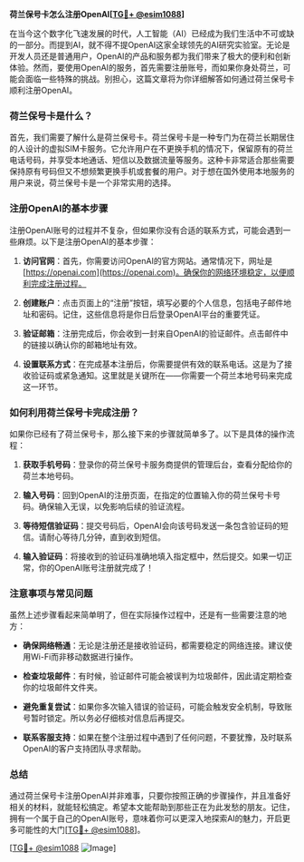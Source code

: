 **荷兰保号卡怎么注册OpenAI[[TG💪+ @esim1088](https://t.me/s/esim1088)]**

在当今这个数字化飞速发展的时代，人工智能（AI）已经成为我们生活中不可或缺的一部分。而提到AI，就不得不提OpenAI这家全球领先的AI研究实验室。无论是开发人员还是普通用户，OpenAI的产品和服务都为我们带来了极大的便利和创新体验。然而，要使用OpenAI的服务，首先需要注册账号，而如果你身处荷兰，可能会面临一些特殊的挑战。别担心，这篇文章将为你详细解答如何通过荷兰保号卡顺利注册OpenAI。

### 荷兰保号卡是什么？

首先，我们需要了解什么是荷兰保号卡。荷兰保号卡是一种专门为在荷兰长期居住的人设计的虚拟SIM卡服务。它允许用户在不更换手机的情况下，保留原有的荷兰电话号码，并享受本地通话、短信以及数据流量等服务。这种卡非常适合那些需要保持原有号码但又不想频繁更换手机或套餐的用户。对于想在国外使用本地服务的用户来说，荷兰保号卡是一个非常实用的选择。

### 注册OpenAI的基本步骤

注册OpenAI账号的过程并不复杂，但如果你没有合适的联系方式，可能会遇到一些麻烦。以下是注册OpenAI的基本步骤：

1. **访问官网**：首先，你需要访问OpenAI的官方网站。通常情况下，网址是[https://openai.com](https://openai.com)。确保你的网络环境稳定，以便顺利完成注册过程。

2. **创建账户**：点击页面上的“注册”按钮，填写必要的个人信息，包括电子邮件地址和密码。记住，这些信息将是你日后登录OpenAI平台的重要凭证。

3. **验证邮箱**：注册完成后，你会收到一封来自OpenAI的验证邮件。点击邮件中的链接以确认你的邮箱地址有效。

4. **设置联系方式**：在完成基本注册后，你需要提供有效的联系电话。这是为了接收验证码或紧急通知。这里就是关键所在——你需要一个荷兰本地号码来完成这一环节。

### 如何利用荷兰保号卡完成注册？

如果你已经有了荷兰保号卡，那么接下来的步骤就简单多了。以下是具体的操作流程：

1. **获取手机号码**：登录你的荷兰保号卡服务商提供的管理后台，查看分配给你的荷兰本地号码。

2. **输入号码**：回到OpenAI的注册页面，在指定的位置输入你的荷兰保号卡号码。确保输入无误，以免影响后续的验证流程。

3. **等待短信验证码**：提交号码后，OpenAI会向该号码发送一条包含验证码的短信。请耐心等待几分钟，直到收到短信。

4. **输入验证码**：将接收到的验证码准确地填入指定框中，然后提交。如果一切正常，你的OpenAI账号注册就完成了！

### 注意事项与常见问题

虽然上述步骤看起来简单明了，但在实际操作过程中，还是有一些需要注意的地方：

- **确保网络畅通**：无论是注册还是接收验证码，都需要稳定的网络连接。建议使用Wi-Fi而非移动数据进行操作。
  
- **检查垃圾邮件**：有时候，验证邮件可能会被误判为垃圾邮件，因此请定期检查你的垃圾邮件文件夹。

- **避免重复尝试**：如果你多次输入错误的验证码，可能会触发安全机制，导致账号暂时锁定。所以务必仔细核对信息后再提交。

- **联系客服支持**：如果在整个注册过程中遇到了任何问题，不要犹豫，及时联系OpenAI的客户支持团队寻求帮助。

### 总结

通过荷兰保号卡注册OpenAI并非难事，只要你按照正确的步骤操作，并且准备好相关的材料，就能轻松搞定。希望本文能帮助到那些正在为此发愁的朋友。记住，拥有一个属于自己的OpenAI账号，意味着你可以更深入地探索AI的魅力，开启更多可能性的大门[[TG💪+ @esim1088](https://t.me/s/esim1088)]。

[[TG💪+ @esim1088](https://t.me/s/esim1088) ![Image](https://i.postimg.cc/4NQfJmqS/Snipaste-2025-05-13-00-14-12.png)]